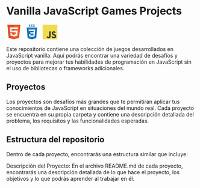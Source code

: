 
# Vanilla JavaScript Games Projects
<div>
    <img src="https://github.com/devicons/devicon/blob/master/icons/html5/html5-original.svg" title="HTML5" alt="HTML" width="40" height="40"/>&nbsp;
    <img src="https://github.com/devicons/devicon/blob/master/icons/css3/css3-plain-wordmark.svg"  title="CSS3" alt="CSS" width="40" height="40"/>&nbsp;
    <img src="https://github.com/devicons/devicon/blob/master/icons/javascript/javascript-original.svg" title="JavaScript" alt="JavaScript" width="40" height="40"/>&nbsp;
</div>

Este repositorio contiene una colección de juegos desarrollados en JavaScript vanilla. Aquí podrás encontrar una variedad de desafíos y proyectos para mejorar tus habilidades de programación en JavaScript sin el uso de bibliotecas o frameworks adicionales.

## Proyectos

Los proyectos son desafíos más grandes que te permitirán aplicar tus conocimientos de JavaScript en situaciones del mundo real. Cada proyecto se encuentra en su propia carpeta y contiene una descripción detallada del problema, los requisitos y las funcionalidades esperadas.

## Estructura del repositorio

Dentro de cada proyecto, encontrarás una estructura similar que incluye:

Descripción del Proyecto: En el archivo README.md de cada proyecto, encontrarás una descripción detallada de lo que hace el proyecto, los objetivos y lo que podrás aprender al trabajar en él.

